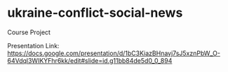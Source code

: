 # ukraine-conflict-social-news
Course Project



Presentation Link:
https://docs.google.com/presentation/d/1bC3KiazBHnavj7sJ5xznPbW_O-64Vdql3WIKYFhr6kk/edit#slide=id.g11bb84de5d0_0_894
